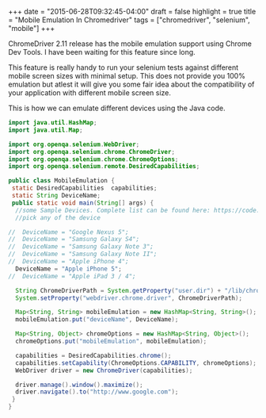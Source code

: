 +++
date = "2015-06-28T09:32:45-04:00"
draft = false
highlight = true
title = "Mobile Emulation In Chromedriver"
tags = ["chromedriver", "selenium", "mobile"]
+++

ChromeDriver 2.11 release has the mobile emulation support using Chrome Dev Tools. I have been waiting for this feature since long.

This feature is really handy to run your selenium tests against different mobile screen sizes with minimal setup. This does not provide you 100% emulation but atlest it will give you some fair idea about the compatibility of your application with different mobile screen size.

This is how we can emulate different devices using the Java code.

```java
import java.util.HashMap;
import java.util.Map;

import org.openqa.selenium.WebDriver;
import org.openqa.selenium.chrome.ChromeDriver;
import org.openqa.selenium.chrome.ChromeOptions;
import org.openqa.selenium.remote.DesiredCapabilities;

public class MobileEmulation {
 static DesiredCapabilities  capabilities;
 static String DeviceName;
 public static void main(String[] args) {
  //some Sample Devices. Complete list can be found here: https://code.google.com/p/chromium/codesearch#chromium/src/chrome/test/chromedriver/chrome/mobile_device_list.cc
  //pick any of the device

//  DeviceName = "Google Nexus 5";
//  DeviceName = "Samsung Galaxy S4";
//  DeviceName = "Samsung Galaxy Note 3";
//  DeviceName = "Samsung Galaxy Note II";
//  DeviceName = "Apple iPhone 4";
  DeviceName = "Apple iPhone 5";
//  DeviceName = "Apple iPad 3 / 4";

  String ChromeDriverPath = System.getProperty("user.dir") + "/lib/chromedriver.exe";
  System.setProperty("webdriver.chrome.driver", ChromeDriverPath);

  Map<String, String> mobileEmulation = new HashMap<String, String>();
  mobileEmulation.put("deviceName", DeviceName);

  Map<String, Object> chromeOptions = new HashMap<String, Object>();
  chromeOptions.put("mobileEmulation", mobileEmulation);

  capabilities = DesiredCapabilities.chrome();
  capabilities.setCapability(ChromeOptions.CAPABILITY, chromeOptions);
  WebDriver driver = new ChromeDriver(capabilities);

  driver.manage().window().maximize();
  driver.navigate().to("http://www.google.com");
 }
}
```
